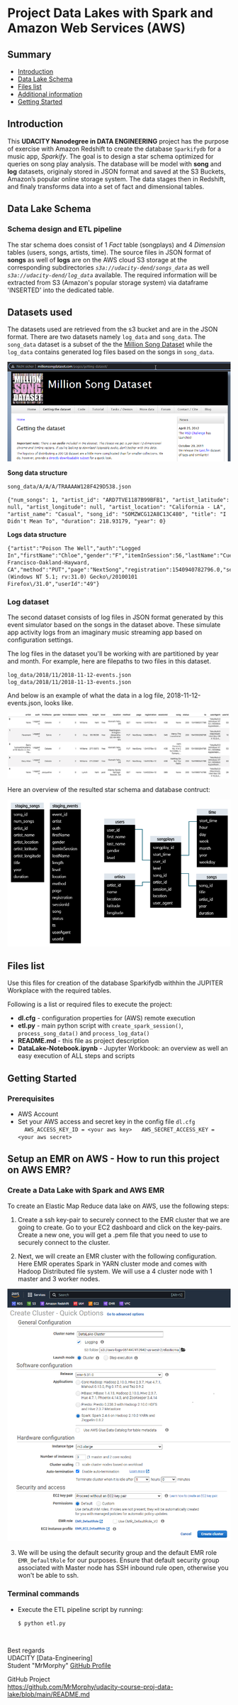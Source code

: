 # Project Data Lakes with Spark and Amazon Web Services (AWS) 

## Summary
* [Introduction](#introduction)
* [Data Lake Schema](#data-lake-schema)
* [Files list](#files-list)
* [Additional information](#additional-information)
* [Getting Started](#getting-started)

## Introduction

This **UDACITY Nanodegree in DATA ENGINEERING** project has the purpose of exercise with Amazon Redshift to create the database `Sparkifydb` for a music app, *Sparkify*. The goal is to design a star schema optimized for queries on song play analysis. The database will be model with **song** and **log** datasets, originaly stored in JSON format and saved at the S3 Buckets, Amazon’s popular online storage system.  The data stages then in Redshift, and finaly transforms data into a set of fact and dimensional tables.


## Data Lake Schema

### Schema design and ETL pipeline

The star schema does consist of 1 *Fact* table (songplays) and 4 *Dimension* tables (users, songs, artists, time). The source files in JSON format of **songs** as well of **logs** are on the AWS cloud S3 storage at the corresponding subdirectories *`s3a://udacity-dend/songs_data`* as well *`s3a://udacity-dend/log_data`* available. The required information will be extracted from S3 (Amazon's popular storage system) via dataframe 'INSERTED' into the dedicated table.  


## Datasets used
The datasets used are retrieved from the s3 bucket and are in the JSON format. There are two datasets namely `log_data` and `song_data`. The `song_data` dataset is a subset of the the [Million Song Dataset](http://millionsongdataset.com/) while the `log_data` contains generated log files based on the songs in `song_data`.


![](images/MillionSongDataset-COM.png)



<b>Song data structure</b>

```
song_data/A/A/A/TRAAAAW128F429D538.json
```
~~~~
{"num_songs": 1, "artist_id": "ARD7TVE1187B99BFB1", "artist_latitude": null, "artist_longitude": null, "artist_location": "California - LA", "artist_name": "Casual", "song_id": "SOMZWCG12A8C13C480", "title": "I Didn't Mean To", "duration": 218.93179, "year": 0}
~~~~

<b>Logs data structure</b>
~~~~
{"artist":"Poison The Well","auth":"Logged In","firstName":"Chloe","gender":"F","itemInSession":56,"lastName":"Cuevas","length":184.60689,"level":"paid","location":"San Francisco-Oakland-Hayward, CA","method":"PUT","page":"NextSong","registration":1540940782796.0,"sessionId":648,"song":"Riverside","status":200,"ts":1542413675796,"userAgent":"Mozilla\/5.0 (Windows NT 5.1; rv:31.0) Gecko\/20100101 Firefox\/31.0","userId":"49"}
~~~~
  
  
### Log dataset
The second dataset consists of log files in JSON format generated by this event simulator based on the songs in the dataset above. These simulate app activity logs from an imaginary music streaming app based on configuration settings.

The log files in the dataset you'll be working with are partitioned by year and month. For example, here are filepaths to two files in this dataset.

```
log_data/2018/11/2018-11-12-events.json
log_data/2018/11/2018-11-13-events.json
```

And below is an example of what the data in a log file, 2018-11-12-events.json, looks like.

![](images/logdataset.png)


Here an overview of the resulted star schema and database contruct:  

![](images/emr-star-schema.png)



## Files list

Use this files for creation of the database Sparkifydb withhin the JUPITER Workplace with the required tables.  

Following is a list or required files to execute the project: 
* **dl.cfg** - configuration properties for (AWS) remote execution
* **etl.py** - main python script with `create_spark_session()`, `process_song_data()` and `process_log_data()`
* **README.md** - this file as project description
* **DataLake-Notebook.ipynb** - Jupyter Workbook: an overview as well an easy execution of ALL steps and scripts


## Getting Started 

### Prerequisites

- AWS Account
- Set your AWS access and secret key in the config file `dl.cfg`  
        ```  
        AWS_ACCESS_KEY_ID = <your aws key>  
        AWS_SECRET_ACCESS_KEY = <your aws secret>  
        ```  

## Setup an EMR on AWS - How to run this project on AWS EMR?

### Create a Data Lake with Spark and AWS EMR

To create an Elastic Map Reduce data lake on AWS, use the following steps:

1. Create a ssh key-pair to securely connect to the EMR cluster that we are going to create. Go to your EC2 dashboard and click on the key-pairs. Create a new one, you will get a .pem file that you need to use to securely connect to the cluster.

2. Next, we will create an EMR cluster with the following configuration. Here EMR operates Spark in YARN cluster mode and comes with Hadoop Distributed file system. We will use a 4 cluster node with 1 master and 3 worker nodes.

![emr-setup](images/emr-setup.png)

3. We will be using the default security group and the default EMR role `EMR_DefaultRole` for our purposes. Ensure that default security group associated with Master node has SSH inbound rule open, otherwise you won't be able to ssh. 

        
    
### Terminal commands 

* Execute the ETL pipeline script by running:
    ```
    $ python etl.py
    ```


<br>

Best regards  
UDACITY [Data-Engineering]  
Student "MrMorphy" [GitHub Profile](https://github.com/MrMorphy)

GitHub Project  
https://github.com/MrMorphy/udacity-course-proj-data-lake/blob/main/README.md

